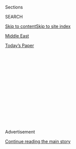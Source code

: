 <div id="app">

<div>

<div>

<div>

<div class="NYTAppHideMasthead css-1q2w90k e1suatyy0">

<div class="section css-ui9rw0 e1suatyy2">

<div class="css-eph4ug er09x8g0">

<div class="css-6n7j50">

</div>

<span class="css-1dv1kvn">Sections</span>

<div class="css-10488qs">

<span class="css-1dv1kvn">SEARCH</span>

</div>

[Skip to content](#site-content)[Skip to site index](#site-index)

</div>

<div id="masthead-section-label" class="css-1wr3we4 eaxe0e00">

[Middle
East](https://www.nytimes.com/section/world/middleeast)

</div>

<div class="css-10698na e1huz5gh0">

</div>

</div>

<div id="masthead-bar-one" class="section hasLinks css-15hmgas e1csuq9d3">

<div class="css-uqyvli e1csuq9d0">

</div>

<div class="css-1uqjmks e1csuq9d1">

</div>

<div class="css-9e9ivx">

[](https://myaccount.nytimes.com/auth/login?response_type=cookie&client_id=vi)

</div>

<div class="css-1bvtpon e1csuq9d2">

[Today’s
Paper](https://www.nytimes.com/section/todayspaper)

</div>

</div>

</div>

</div>

<div data-aria-hidden="false">

<div id="site-content" data-role="main">

<div>

<div class="css-1aor85t" style="opacity:0.000000001;z-index:-1;visibility:hidden">

<div class="css-1hqnpie">

<div class="css-epjblv">

<span class="css-17xtcya">[Middle
East](/section/world/middleeast)</span><span class="css-x15j1o">|</span><span class="css-fwqvlz">Trump
Abandons Iran Nuclear Deal He Long
Scorned</span>

</div>

<div class="css-k008qs">

<div class="css-1iwv8en">

<span class="css-18z7m18"></span>

<div>

</div>

</div>

<span class="css-1n6z4y">https://nyti.ms/2KMeG2f</span>

<div class="css-1705lsu">

<div class="css-4xjgmj">

<div class="css-4skfbu" data-role="toolbar" data-aria-label="Social Media Share buttons, Save button, and Comments Panel with current comment count" data-testid="share-tools">

  - 
  - 
  - 
  - 
    
    <div class="css-6n7j50">
    
    </div>

  - 
  - 

</div>

</div>

</div>

</div>

</div>

</div>

<div id="NYT_TOP_BANNER_REGION" class="css-13pd83m">

</div>

<div id="top-wrapper" class="css-1sy8kpn">

<div id="top-slug" class="css-l9onyx">

Advertisement

</div>

[Continue reading the main
story](#after-top)

<div class="ad top-wrapper" style="text-align:center;height:100%;display:block;min-height:250px">

<div id="top" class="place-ad" data-position="top" data-size-key="top">

</div>

</div>

<div id="after-top">

</div>

</div>

<div id="sponsor-wrapper" class="css-1hyfx7x">

<div id="sponsor-slug" class="css-19vbshk">

Supported by

</div>

[Continue reading the main
story](#after-sponsor)

<div id="sponsor" class="ad sponsor-wrapper" style="text-align:center;height:100%;display:block">

</div>

<div id="after-sponsor">

</div>

</div>

<div class="css-1vkm6nb ehdk2mb0">

# Trump Abandons Iran Nuclear Deal He Long Scorned

</div>

![<span class="css-16f3y1r e13ogyst0">President Trump said pulling out
of the Iran nuclear deal sends a message that “the United States no
longer makes empty
threats.”</span><span class="css-cch8ym"><span class="css-1dv1kvn">Credit</span><span class="css-cnj6d5 e1z0qqy90" itemprop="copyrightHolder"><span class="css-1ly73wi e1tej78p0">Credit...</span><span>Doug
Mills/The New York
Times</span></span></span>](https://static01.nyt.com/images/2018/05/09/us/politics/09dc-prexy-new1/09dc-prexy-new1-videoSixteenByNine3000.jpg)

<div class="css-xt80pu e12qa4dv0">

<div class="css-18e8msd">

<div class="css-vp77d3 epjyd6m0">

<div class="css-1baulvz">

By [<span class="css-1baulvz last-byline" itemprop="name">Mark
Landler</span>](https://www.nytimes.com/by/mark-landler)

</div>

</div>

  - May 8,
    2018

  - 
    
    <div class="css-4xjgmj">
    
    <div class="css-d8bdto" data-role="toolbar" data-aria-label="Social Media Share buttons, Save button, and Comments Panel with current comment count" data-testid="share-tools">
    
      - 
      - 
      - 
      - 
        
        <div class="css-6n7j50">
        
        </div>
    
      - 
      - 
    
    </div>
    
    </div>

</div>

</div>

<div class="section meteredContent css-1r7ky0e" name="articleBody" itemprop="articleBody">

<div class="css-1fanzo5 StoryBodyCompanionColumn">

<div class="css-53u6y8">

WASHINGTON — President Trump declared on Tuesday that he was withdrawing
from the [Iran nuclear
deal](https://www.nytimes.com/2020/01/14/world/europe/iran-nuclear-deal.html),
unraveling the signature foreign policy achievement of his predecessor
Barack Obama, isolating the United States from its Western allies and
sowing uncertainty before a risky nuclear negotiation with North Korea.

The decision, while long anticipated and widely telegraphed, leaves the
2015 agreement reached by seven countries after more than two years of
grueling negotiations in tatters. The United States will now reimpose
the stringent sanctions it imposed on Iran before the deal and is
considering new
penalties.

[Iran](https://www.nytimes.com/2020/01/14/world/europe/iran-nuclear-deal.html)
said it will remain in the deal, which tightly restricted its nuclear
ambitions for a decade or more in return for ending the sanctions that
had crippled its economy.

So did France, Germany and Britain, raising the prospect of a
trans-Atlantic clash as European companies face the return of American
sanctions for doing business with Iran. China and Russia, also
signatories to the deal, are likely to join
[Iran](https://www.nytimes.com/2020/01/14/world/europe/iran-nuclear-deal.html)
in accusing the United States of violating the accord.

</div>

</div>

<div class="css-1fanzo5 StoryBodyCompanionColumn">

<div class="css-53u6y8">

Mr. Trump’s move could embolden hard-line forces in Iran, raising the
threat of Iranian retaliation against Israel or the United States,
fueling an arms race in the Middle East and fanning sectarian conflicts
from Syria to Yemen.

The president, however, framed his decision as the fulfillment of a
bedrock campaign promise and as the act of a dealmaker dissolving a
fatally flawed agreement. He predicted his tough line with Iran would
strengthen his hand as he prepared to meet North Korea’s leader, Kim
Jong-un, to begin negotiating the surrender of his nuclear arsenal.

“This was a horrible one-sided deal that should have never, ever been
made,” a grim-faced Mr. Trump said in an 11-minute address from the
Diplomatic Reception Room of the White House. “It didn’t bring calm, it
didn’t bring peace, and it never will.”  

*\[Read the full transcript of* [*President Trump’s
remarks.*](https://www.nytimes.com/2018/05/08/us/politics/trump-speech-iran-deal.html?action=click&module=Intentional&pgtype=Article)*\]*

[Mr.
Trump’s](https://www.nytimes.com/2019/04/08/world/middleeast/trump-iran-revolutionary-guard-corps.html)
announcement drew a chorus of opposition from European leaders, several
of whom lobbied him feverishly not to pull out of the agreement and
searched for fixes to it that would satisfy him.

It also drew a rare public rebuke by Mr. Obama, who said Mr. Trump’s
withdrawal would leave the world less safe, confronting it with “a
losing choice between a nuclear-armed Iran or another war in the Middle
East.”

</div>

</div>

<div class="css-1fanzo5 StoryBodyCompanionColumn">

<div class="css-53u6y8">

The response from Iran itself, however, was muted. President Hassan
Rouhani declared that the Iranians intended to abide by the terms of the
deal, and he criticized Mr. Trump for his history of not honoring
international treaties. Mr. Trump won strong backing from Saudi Arabia
and Israel, whose leader, Prime Minister Benjamin Netanyahu, hailed him
for a “historic move” and “courageous
leadership.”

</div>

</div>

<div class="css-1sngw6j">

[](https://www.nytimes.com/interactive/2018/05/07/world/middleeast/iran-deal-before-after.html)

<div class="css-1eoytci">

![](https://static01.nyt.com/images/2018/05/08/us/iran-deal-before-after-promo-1525810744376/iran-deal-before-after-promo-1525810744376-articleLarge.png)

</div>

<div class="css-1rha1bf">

## What Changes and What Remains in the Iran Nuclear Deal

The restrictions on Iran’s nuclear program under the deal could survive.

</div>

</div>

<div class="css-1fanzo5 StoryBodyCompanionColumn">

<div class="css-53u6y8">

Three times previously, the president’s aides had persuaded him not to
dismantle the Iran deal. But Mr. Trump made clear that his patience had
worn thin, and with a new, more hawkish cohort of advisers — led by
Secretary of State Mike Pompeo and the national security adviser, John
R. Bolton — the president faced less internal resistance than earlier in
his administration.

While Mr. Trump had long scorned the Iran deal, threatening repeatedly
to rip it up during the 2016 presidential race, his impulse to act now
was reinforced by what he views as the success of his policy toward
North Korea. He has told aides and foreign leaders that his policy of
maximum pressure had forced Mr. Kim to the bargaining table, and that a
similar policy of overwhelming pressure would enable the United States
to extract a better deal from Iran.

As Mr. Trump abandoned one diplomatic project, he accelerated another —
announcing that Mr. Pompeo was flying to Pyongyang, the capital of North
Korea, to continue discussions with Mr. Kim about the upcoming summit
meeting. He expressed hope that three Americans who are detained in the
North would be released soon.

“The message to North Korea,” Mr. Bolton told reporters, “is the
president wants a real deal.”

He rejected the suggestion that the United States could not be trusted
to keep its agreements when political winds change. “Any nation reserves
the right to correct a past mistake,” Mr. Bolton said, citing President
George W. Bush’s decision to withdraw from the Antiballistic Missile
Treaty in 2001.

The Trump administration, he said, would continue to work with Europeans
to pressure the Iranians. He dismissed those who said the United States
was on a path to war with Iran, though he did not present any new
diplomatic initiatives. Another senior administration official
acknowledged that there was no Plan B.

</div>

</div>

<div class="css-1fanzo5 StoryBodyCompanionColumn">

<div class="css-53u6y8">

Months of intense negotiations with the Europeans to keep the accord in
place collapsed over Mr. Trump’s insistence that the limits placed by
the agreement on Iran’s nuclear fuel production were inadequate. Under
the provisions of the deal, those limits, or “sunset clauses,” were to
expire in 2030 — 15 years after the deal was signed.

As a result, the United States will reinstate all the sanctions it had
waived as part of the nuclear accord, and it will impose additional
economic penalties that are now being drawn up by the Treasury
Department.

Treasury Secretary Steven Mnuchin declined on Tuesday to specify what
additional sanctions the United States might impose, but he expressed
confidence that they would still be powerful even if other American
allies did not follow suit.

“We do not want to let Iran use the U.S. financial markets and financial
system and transact in dollars until they agree that not only will they
not have a nuclear weapon now, but we’ve put in provisions that they
will never have one,” Mr. Mnuchin said.

In his announcement, Mr. Trump recited familiar arguments against the
deal: that it does not address the threat of Iran’s ballistic missiles
or its malign behavior in the region, and that the expiration dates for
the sunset clauses open the door to an Iranian nuclear bomb down the
road.

Even if Iran was in compliance, he said, it could “still be on the verge
of a nuclear breakout in just a short period of time.” In fact, under
the deal, the limits on Iran’s uranium enrichment and stockpiles of
nuclear fuel mean that Iran would not be on the verge of a nuclear
breakout until 2030.

Still, Mr. Trump said, the United States and its allies could not stop
Iran from building a nuclear weapon “under the decaying and rotten
structure of the current agreement.”

</div>

</div>

<div class="css-1fanzo5 StoryBodyCompanionColumn">

<div class="css-53u6y8">

“The Iran deal is defective at its core,” he concluded.

Mr. Trump’s announcement capped a frantic four-day period in which
American and European diplomats made a last-ditch effort to bridge their
differences and preserve the agreement.

That effort began Friday, when Mr. Pompeo called his counterparts in
Europe to tell them that Mr. Trump was planning to withdraw from the
deal, but that he was trying to win a two-week reprieve for the United
States and Europe to continue negotiating. Mr. Pompeo, people familiar
with the talks said, suggested that he favored a so-called soft
withdrawal, in which Mr. Trump would pull out of the deal but hold off
on reimposing some of the sanctions.

The next day, the State Department’s chief negotiator, Brian H. Hook,
consulted with European diplomats to try to break a deadlock over the
sunset provision, under which the restrictions on Iran’s ability to
produce nuclear fuel for civilian use expire after 15 years.

The Europeans had already agreed to a significant compromise: to
reimpose sanctions if there were a determination that the Iranians were
within 12 months of producing a nuclear weapon. But officials said that
still did not satisfy Mr. Trump, and the Europeans were not willing to
go any further.

By Monday, the White House began informing allies that Mr. Trump was
going to withdraw from the deal and reimpose sanctions on oil and impose
new sanctions against the Central Bank of Iran.

Under the financial sanctions, European companies will have 90 to 180
days to wind down their operations in Iran, or they will run afoul of
the American banking system. The sanctions on oil will require European
and Asian countries to reduce their imports from Iran.

</div>

</div>

<div class="css-1fanzo5 StoryBodyCompanionColumn">

<div class="css-53u6y8">

Mr. Mnuchin insisted that the restrictions would not drive up oil prices
because other suppliers would pick up the slack. “My expectation is not
that oil prices go higher,” he said. “To a certain extent, some of this
was already in the market on oil prices.”

Mr. Trump’s decision will test his already frayed relationship with
European leaders. President Emmanuel Macron of France, whom the
president welcomed with a state dinner two weeks ago, learned of his
decision in a phone call with Mr. Trump on Tuesday morning. Later, he
said in a [post on
Twitter](https://twitter.com/EmmanuelMacron/status/993921478998544384)
that the European allies “regret” his decision.

“The international regime against nuclear proliferation is at stake,” he
added.

In a joint statement, Mr. Macron, Chancellor Angela Merkel of Germany
and Prime Minister Theresa May of Britain noted pointedly that the
United Nations Security Council resolution endorsing the nuclear deal
remained the “binding international legal framework for the resolution
of the dispute.” That raises the possibility that the United States will
be found to be in violation in the Security Council.

Few people were more stung by Mr. Trump’s decision than those who worked
for Mr. Obama. Though he has moved methodically to dismantle his
predecessor’s legacy, his reversal of the Iran deal was particularly
painful, given the five years of effort that went into imposing
sanctions, and the more than two-year-long negotiation led by Secretary
of State John Kerry that yielded the accord.

“No rhetoric is required,” Mr. Kerry said in a statement. “The facts
speak for themselves. Instead of building on unprecedented
nonproliferation verification measures, this decision risks throwing
them away and dragging the world back to the brink we faced a few years
ago.”

</div>

</div>

</div>

<div>

</div>

<div>

</div>

<div>

</div>

<div>

<div id="bottom-wrapper" class="css-1ede5it">

<div id="bottom-slug" class="css-l9onyx">

Advertisement

</div>

[Continue reading the main
story](#after-bottom)

<div id="bottom" class="ad bottom-wrapper" style="text-align:center;height:100%;display:block;min-height:90px">

</div>

<div id="after-bottom">

</div>

</div>

</div>

</div>

</div>

## Site Index

<div>

</div>

## Site Information Navigation

  - [© <span>2020</span> <span>The New York Times
    Company</span>](https://help.nytimes.com/hc/en-us/articles/115014792127-Copyright-notice)

<!-- end list -->

  - [NYTCo](https://www.nytco.com/)
  - [Contact
    Us](https://help.nytimes.com/hc/en-us/articles/115015385887-Contact-Us)
  - [Work with us](https://www.nytco.com/careers/)
  - [Advertise](https://nytmediakit.com/)
  - [T Brand Studio](http://www.tbrandstudio.com/)
  - [Your Ad
    Choices](https://www.nytimes.com/privacy/cookie-policy#how-do-i-manage-trackers)
  - [Privacy](https://www.nytimes.com/privacy)
  - [Terms of
    Service](https://help.nytimes.com/hc/en-us/articles/115014893428-Terms-of-service)
  - [Terms of
    Sale](https://help.nytimes.com/hc/en-us/articles/115014893968-Terms-of-sale)
  - [Site
    Map](https://spiderbites.nytimes.com)
  - [Help](https://help.nytimes.com/hc/en-us)
  - [Subscriptions](https://www.nytimes.com/subscription?campaignId=37WXW)

</div>

</div>

</div>

</div>

